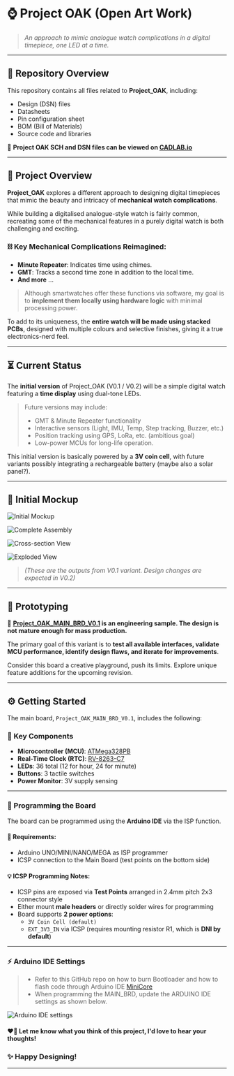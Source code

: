 # ⌚️ Project OAK (Open Art Work)

> *An approach to mimic analogue watch complications in a digital timepiece, one LED at a time.*

---

## 📁 Repository Overview

This repository contains all files related to **Project_OAK**, including:
- Design (DSN) files
- Datasheets
- Pin configuration sheet
- BOM (Bill of Materials)
- Source code and libraries

📎 **Project OAK SCH and DSN files can be viewed on [CADLAB.io](https://cadlab.io/project/28412)**

---

## 📖 Project Overview

**Project_OAK** explores a different approach to designing digital timepieces that mimic the beauty and intricacy of **mechanical watch complications**.

While building a digitalised analogue-style watch is fairly common, recreating some of the mechanical features in a purely digital watch is both challenging and exciting.

### ⛓ Key Mechanical Complications Reimagined:
- **Minute Repeater**: Indicates time using chimes.
- **GMT**: Tracks a second time zone in addition to the local time.
- **And more** ...

> Although smartwatches offer these functions via software, my goal is to **implement them locally using hardware logic** with minimal processing power.

To add to its uniqueness, the **entire watch will be made using stacked PCBs**, designed with multiple colours and selective finishes, giving it a true electronics-nerd feel.

---

## ⏳ Current Status

The **initial version** of Project_OAK (V0.1 / V0.2) will be a simple digital watch featuring a **time display** using dual-tone LEDs.

> Future versions may include:
> - GMT & Minute Repeater functionality
> - Interactive sensors (Light, IMU, Temp, Step tracking, Buzzer, etc.)
> - Position tracking using GPS, LoRa, etc. (ambitious goal)
> - Low-power MCUs for long-life operation.

This initial version is basically powered by a **3V coin cell**, with future variants possibly integrating a rechargeable battery (maybe also a solar panel?).

---

## 💎 Initial Mockup

![Initial Mockup](CAD_Design/Mockup_Images/Project_OAK_Full_ASSY.jpeg)

![Complete Assembly](CAD_Design/Mockup_Images/Project_OAK_Full_ASSY_1.jpeg)

![Cross-section View](CAD_Design/Mockup_Images/Project_OAK_ASSY_Cross-section.jpeg)

![Exploded View](CAD_Design/Mockup_Images/Project_OAK_Exploded_view.jpeg)

> *(These are the outputs from V0.1 variant. Design changes are expected in V0.2)*

---

## 🔧 Prototyping

📌 **[Project_OAK_MAIN_BRD_V0.1](Design/LLD_Design/V0.1/Project_OAK_MAIN_BRD_V0.1_RTC_Change/Project_OAK_MAIN_BRD_V0.1.pdf) is an engineering sample. The design is not mature enough for mass production.**

The primary goal of this variant is to **test all available interfaces, validate MCU performance, identify design flaws, and iterate for improvements**.

Consider this board a creative playground, push its limits. Explore unique feature additions for the upcoming revision.

---

## ⚙️ Getting Started

The main board, `Project_OAK_MAIN_BRD_V0.1`, includes the following:

### 🔩 Key Components
- **Microcontroller (MCU)**: [ATMega328PB](https://ww1.microchip.com/downloads/aemDocuments/documents/MCU08/ProductDocuments/DataSheets/40001906C.pdf)
- **Real-Time Clock (RTC)**: [RV-8263-C7](https://www.microcrystal.com/fileadmin/Media/Products/RTC/App.Manual/RV-8263-C7_App-Manual.pdf)
- **LEDs**: 36 total (12 for hour, 24 for minute)
- **Buttons**: 3 tactile switches
- **Power Monitor**: 3V supply sensing

---

### 🔌 Programming the Board

The board can be programmed using the **Arduino IDE** via the ISP function. 

#### 📝 Requirements:
- Arduino UNO/MINI/NANO/MEGA as ISP programmer
- ICSP connection to the Main Board (test points on the bottom side)

#### 💡 ICSP Programming Notes:
- ICSP pins are exposed via **Test Points** arranged in 2.4mm pitch 2x3 connector style
- Either mount **male headers** or directly solder wires for programming
- Board supports **2 power options**:
  - `3V Coin Cell (default)`
  - `EXT_3V3_IN` via ICSP (requires mounting resistor R1, which is **DNI by default**)

---

### ⚡ Arduino IDE Settings

> - Refer to this GitHub repo on how to burn Bootloader and how to flash code through Arduino IDE [MiniCore](https://github.com/MCUdude/MiniCore)
> - When programming the MAIN_BRD, update the ARDUINO IDE settings as shown below.

![Arduino IDE settings](Reference_docs/Project_OAK_Arduino_Programming_Settings.png)

#### ❤️‍🔥 Let me know what you think of this project, I'd love to hear your thoughts!

### ✨ Happy Designing!

---

